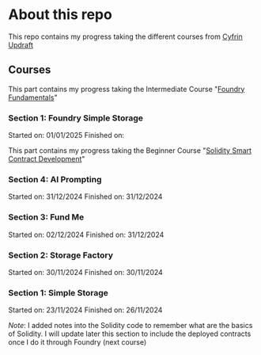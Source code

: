 # About this repo

This repo contains my progress taking the different courses from [Cyfrin Updraft](https://x.com/CyfrinUpdraft)

## Courses

This part contains my progress taking the Intermediate Course "[Foundry Fundamentals](https://updraft.cyfrin.io/courses/foundry/)"

### Section 1: Foundry Simple Storage

Started on: 01/01/2025
Finished on:

This part contains my progress taking the Beginner Course "[Solidity Smart Contract Development](https://updraft.cyfrin.io/courses/solidity)"

### Section 4: AI Prompting

Started on: 31/12/2024
Finished on: 31/12/2024

### Section 3: Fund Me

Started on: 02/12/2024
Finished on: 31/12/2024

### Section 2: Storage Factory

Started on: 30/11/2024
Finished on: 30/11/2024

### Section 1: Simple Storage

Started on: 23/11/2024
Finished on: 26/11/2024

*Note*: I added notes into the Solidity code to remember what are the basics of Solidity. I will update later this section to include the deployed contracts once I do it through Foundry (next course)
